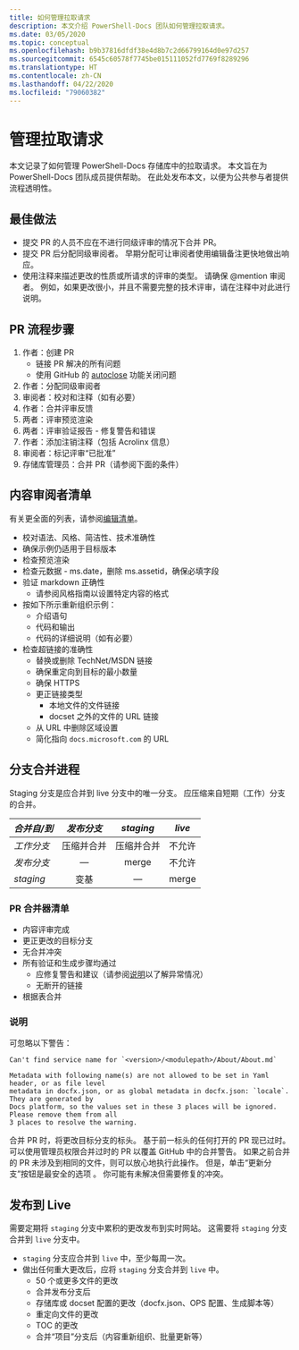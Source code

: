 ```yaml
---
title: 如何管理拉取请求
description: 本文介绍 PowerShell-Docs 团队如何管理拉取请求。
ms.date: 03/05/2020
ms.topic: conceptual
ms.openlocfilehash: b9b37816dfdf38e4d8b7c2d66799164d0e97d257
ms.sourcegitcommit: 6545c60578f7745be015111052fd7769f8289296
ms.translationtype: HT
ms.contentlocale: zh-CN
ms.lasthandoff: 04/22/2020
ms.locfileid: "79060382"
---
```

# <a name="managing-pull-requests"></a>管理拉取请求

本文记录了如何管理 PowerShell-Docs 存储库中的拉取请求。 本文旨在为 PowerShell-Docs 团队成员提供帮助。 在此处发布本文，以便为公共参与者提供流程透明性。

## <a name="best-practices"></a>最佳做法

- 提交 PR 的人员不应在不进行同级评审的情况下合并 PR。
- 提交 PR 后分配同级审阅者。 早期分配可让审阅者使用编辑备注更快地做出响应。
- 使用注释来描述更改的性质或所请求的评审的类型。 请确保 @mention 审阅者。 例如，如果更改很小，并且不需要完整的技术评审，请在注释中对此进行说明。

## <a name="pr-process-steps"></a>PR 流程步骤

1. 作者：创建 PR
   - 链接 PR 解决的所有问题
   - 使用 GitHub 的 [autoclose](https://help.github.com/en/articles/closing-issues-using-keywords) 功能关闭问题
1. 作者：分配同级审阅者
1. 审阅者：校对和注释（如有必要）
1. 作者：合并评审反馈
1. 两者：评审预览渲染
1. 两者：评审验证报告 - 修复警告和错误
1. 作者：添加注销注释（包括 Acrolinx 信息）
1. 审阅者：标记评审“已批准”
1. 存储库管理员：合并 PR（请参阅下面的条件）

## <a name="content-reviewer-checklist"></a>内容审阅者清单

有关更全面的列表，请参阅[编辑清单](editorial-checklist.md)。

- 校对语法、风格、简洁性、技术准确性
- 确保示例仍适用于目标版本
- 检查预览渲染
- 检查元数据 - ms.date，删除 ms.assetid，确保必填字段
- 验证 markdown 正确性
  - 请参阅风格指南以设置特定内容的格式
- 按如下所示重新组织示例：
  - 介绍语句
  - 代码和输出
  - 代码的详细说明（如有必要）
- 检查超链接的准确性
  - 替换或删除 TechNet/MSDN 链接
  - 确保重定向到目标的最小数量
  - 确保 HTTPS
  - 更正链接类型
    - 本地文件的文件链接
    - docset 之外的文件的 URL 链接
  - 从 URL 中删除区域设置
  - 简化指向 `docs.microsoft.com` 的 URL

## <a name="branch-merge-process"></a>分支合并进程

Staging 分支是应合并到 live 分支中的唯一分支。 应压缩来自短期（工作）分支的合并。

| *合并自/到*  | *发布分支* | *staging*        | *live*      |
| ---------------- |:----------------:|:----------------:|:-----------:|
| *工作分支* | 压缩并合并 | 压缩并合并 | 不允许 |
| *发布分支* | &mdash;          | merge            | 不允许 |
| *staging*        | 变基           | &mdash;          | merge       |

### <a name="pr-merger-checklist"></a>PR 合并器清单

- 内容评审完成
- 更正更改的目标分支
- 无合并冲突
- 所有验证和生成步骤均通过
  - 应修复警告和建议（请参阅[说明](#notes)以了解异常情况）
  - 无断开的链接
- 根据表合并

### <a name="notes"></a>说明

可忽略以下警告：

```
Can't find service name for `<version>/<modulepath>/About/About.md`
```

```
Metadata with following name(s) are not allowed to be set in Yaml header, or as file level
metadata in docfx.json, or as global metadata in docfx.json: `locale`. They are generated by
Docs platform, so the values set in these 3 places will be ignored. Please remove them from all
3 places to resolve the warning.
```

合并 PR 时，将更改目标分支的标头。 基于前一标头的任何打开的 PR 现已过时。 可以使用管理员权限合并过时的 PR 以覆盖 GitHub 中的合并警告。 如果之前合并的 PR 未涉及到相同的文件，则可以放心地执行此操作。 但是，单击“更新分支”按钮是最安全的选项  。 你可能有未解决但需要修复的冲突。

## <a name="publishing-to-live"></a>发布到 Live

需要定期将 `staging` 分支中累积的更改发布到实时网站。 这需要将 `staging` 分支合并到 `live` 分支中。

- `staging` 分支应合并到 `live` 中，至少每周一次。
- 做出任何重大更改后，应将 `staging` 分支合并到 `live` 中。
  - 50 个或更多文件的更改
  - 合并发布分支后
  - 存储库或 docset 配置的更改（docfx.json、OPS 配置、生成脚本等）
  - 重定向文件的更改
  - TOC 的更改
  - 合并“项目”分支后（内容重新组织、批量更新等）

